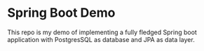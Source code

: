 # Spring Boot Demo

This repo is my demo of implementing a fully fledged Spring boot application with PostgresSQL as database and JPA as
data layer.